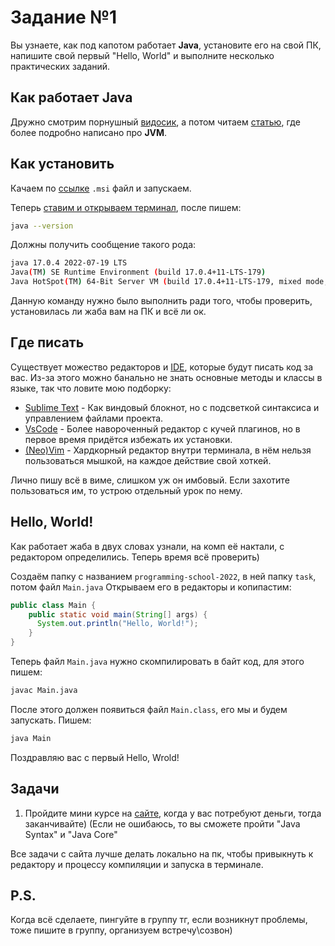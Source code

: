 # Задание №1
Вы узнаете, как под капотом работает **Java**, установите его на свой ПК, напишите свой первый "Hello, World" и выполните несколько практических заданий.

## Как работает **Java**
Дружно смотрим порнушный [видосик](https://www.youtube.com/watch?v=AnRKrnbiVzU), а потом читаем [статью](https://www.javatpoint.com/difference-between-jdk-jre-and-jvm),
где более подробно написано про **JVM**.

## Как установить
Качаем по [ссылке](https://download.oracle.com/java/17/latest/jdk-17_windows-x64_bin.msi) `.msi` файл и запускаем.

Теперь [ставим и открываем терминал](https://apps.microsoft.com/store/detail/windows-terminal/9N0DX20HK701?hl=de-de&gl=DE), после пишем:
```bash
java --version
```
Должны получить сообщение такого рода:
```bash
java 17.0.4 2022-07-19 LTS
Java(TM) SE Runtime Environment (build 17.0.4+11-LTS-179)
Java HotSpot(TM) 64-Bit Server VM (build 17.0.4+11-LTS-179, mixed mode, sharing)
```
Данную команду нужно было выполнить ради того, чтобы проверить, установилась ли жаба вам на ПК и всё ли ок.

## Где писать
Существует можество редакторов и [IDE](https://en.wikipedia.org/wiki/Integrated_development_environment), которые будут писать код за вас. Из-за этого можно банально
не знать основные методы и классы в языке, так что ловите мою подборку:
* [Sublime Text](https://www.sublimetext.com/) - Как виндовый блокнот, но с подсветкой синтаксиса и управлением файлами проекта. 
* [VsCode](https://code.visualstudio.com/) - Более навороченный редактор с кучей плагинов, но в первое время придётся избежать их установки.
* [(Neo)Vim](http://neovim.io/) - Хардкорный редактор внутри терминала, в нём нельзя пользоваться мышкой, на каждое действие свой хоткей.

Лично пишу всё в виме, слишком уж он имбовый. Если захотите пользоваться им, то устрою отдельный урок по нему.

## Hello, World!
Как работает жаба в двух словах узнали, на комп её нактали, с редактором определились. Теперь время всё проверить)

Создаём папку с названием `programming-school-2022`, в ней папку `task`, потом файл `Main.java`
Открываем его в редакторы и копипастим:
```java
public class Main {
    public static void main(String[] args) {
      System.out.println("Hello, World!");
    }
}
```

Теперь файл `Main.java` нужно скомпилировать в байт код, для этого пишем:
```bash
javac Main.java
```

После этого должен появиться файл `Main.class`, его мы и будем запускать. Пишем:
```bash
java Main
```

Поздравляю вас с первый Hello, Wrold!

## Задачи
1. Пройдите мини курсе на [сайте](https://javarush.ru/), когда у вас потребуют деньги, тогда заканчивайте)
(Если не ошибаюсь, то вы сможете пройти "Java Syntax" и "Java Core"

Все задачи с сайта лучше делать локально на пк, чтобы привыкнуть к редактору и процессу компиляции и запуска в терминале.

## P.S.
Когда всё сделаете, пингуйте в группу тг, если возникнут проблемы, тоже пишите в группу, организуем встречу\созвон)

